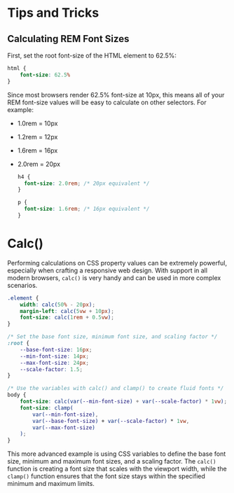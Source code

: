 # Tips and Tricks

## Calculating REM Font Sizes

First, set the root font-size of the HTML element to 62.5%:

```css
html {
	font-size: 62.5%
}
```

Since most browsers render 62.5% font-size at 10px, this means all of your REM font-size values will be easy to calculate on other selectors. For example:

- 1.0rem = 10px

- 1.2rem = 12px

- 1.6rem = 16px

- 2.0rem = 20px

  ```css
  h4 {
  	font-size: 2.0rem; /* 20px equivalent */
  }
  
  p {
  	font-size: 1.6rem; /* 16px equivalent */
  }
  ```


# Calc()

Performing calculations on CSS property values can be extremely powerful, especially when crafting a responsive web design. With support in all modern browsers, `calc()` is very handy and can be used in more complex scenarios.

```css
.element {
	width: calc(50% - 20px);
	margin-left: calc(5vw + 10px);
	font-size: calc(1rem + 0.5vw);
}

/* Set the base font size, minimum font size, and scaling factor */
:root {
	--base-font-size: 16px;
	--min-font-size: 14px;
	--max-font-size: 24px;
	--scale-factor: 1.5;
}

/* Use the variables with calc() and clamp() to create fluid fonts */
body {
	font-size: calc(var(--min-font-size) + var(--scale-factor) * 1vw);
	font-size: clamp(
		var(--min-font-size),
		var(--base-font-size) + var(--scale-factor) * 1vw,
		var(--max-font-size)
	);
}
```

This more advanced example is using CSS variables to define the base font size, minimum and maximum font sizes, and a scaling factor. The `calc()` function is creating a font size that scales with the viewport width, while the `clamp()` function ensures that the font size stays within the specified minimum and maximum limits.
